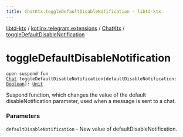 ```yaml
---
title: ChatKtx.toggleDefaultDisableNotification - libtd-ktx
---
```


[libtd-ktx](../../index.html) / [kotlinx.telegram.extensions](../index.html) / [ChatKtx](index.html) / [toggleDefaultDisableNotification](./toggle-default-disable-notification.html)

# toggleDefaultDisableNotification

`open suspend fun `[`Chat`](https://tdlibx.github.io/td/docs/org/drinkless/td/libcore/telegram/TdApi.Chat.html)`.toggleDefaultDisableNotification(defaultDisableNotification: `[`Boolean`](https://kotlinlang.org/api/latest/jvm/stdlib/kotlin/-boolean/index.html)`): `[`Unit`](https://kotlinlang.org/api/latest/jvm/stdlib/kotlin/-unit/index.html)

Suspend function, which changes the value of the default disableNotification parameter, used
when a message is sent to a chat.

### Parameters

`defaultDisableNotification` - New value of defaultDisableNotification.